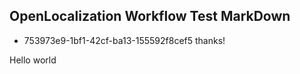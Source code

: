 ## OpenLocalization Workflow Test MarkDown
* 753973e9-1bf1-42cf-ba13-155592f8cef5 
thanks!

Hello world